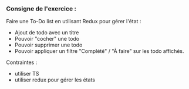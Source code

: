 ### Consigne de l'exercice :

Faire une To-Do list en utilisant Redux pour gérer l'état :
- Ajout de todo avec un titre
- Pouvoir "cocher" une todo
- Pouvoir supprimer une todo
- Pouvoir appliquer un filtre "Complété" / "À faire" sur les todo affichés.

Contraintes :
- utiliser TS
- utiliser redux pour gérer les états
